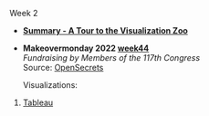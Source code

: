 Week 2

- [**Summary - A Tour to the Visualization Zoo**](https://kryari.github.io/infovis/s2/zoo.txt)
- **Makeovermonday 2022 [week44](https://data.world/makeovermonday/2022w44)** \
  *Fundraising by Members of the 117th Congress* \
  Source: [OpenSecrets](https://www.opensecrets.org/members-of-congress/members-list)
  
    Visualizations:
 1. [Tableau](https://kryari.github.io/infovis/s2/momw44.html)
  
  
<!--    Visualizations: -->
<!-- 1. [Tableau](https://kryari.github.io/infovis/s1/tableau.html) -->
<!-- 2. Flourish \ -->
<!--    i. [Graph1](https://kryari.github.io/infovis/s1/bump.html) \ -->
<!--    ii. [Graph2](https://kryari.github.io/infovis/s1/bump.svg) -->
<!-- 4. Skated Area Charts -->
